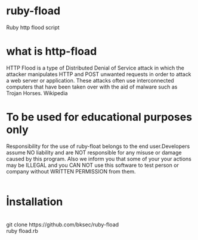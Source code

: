 # ruby-fload
Ruby http flood script
# what is http-fload
HTTP Flood is a type of Distributed Denial of Service attack in which the attacker manipulates HTTP and POST unwanted requests in order to attack a web server or application. These attacks often use interconnected computers that have been taken over with the aid of malware such as Trojan Horses. Wikipedia
</br>
# To be used for educational purposes only 
Responsibility for the use of ruby-float belongs to the end user.Developers assume NO liability and are NOT responsible for any misuse or damage caused by this program. Also we inform you that some of your your actions may be ILLEGAL and you CAN NOT use this software to test person or company without WRITTEN PERMISSION from them.
</br>
</br>
# İnstallation
</br>
git clone https://github.com/bksec/ruby-fload
</br>
ruby fload.rb

